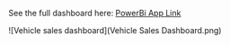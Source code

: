 See the full dashboard here: [PowerBi App Link]([https://app.powerbi.com/view?r=eyJrIjoiN2I2MDgyNGMtYmUxOS00MjA5LTk4MzgtNDA2ZWMyMGI3MjQ4IiwidCI6IjYzYzQ3MTVmLTExNzAtNDFmYy04OTAwLWMwMTgzMzMwNGQ3YiJ9&pageName=a153cddde095d810e753])

![Vehicle sales dashboard](Vehicle Sales Dashboard.png)
